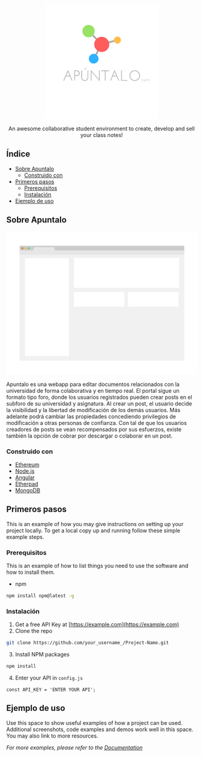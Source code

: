 
<!-- PROJECT LOGO -->
<br />
<p align="center">
  <a href="https://github.com/nilquera/Apuntalo">
    <img src="images/logo1.png" alt="Logo" width="300" height="300">
  </a>
  <p align="center">
    An awesome collaborative student environment to create, develop and sell your class notes!
    <!-- <br />
    <a href="https://github.com/nilquera/Apuntalo"><strong>Explore the docs »</strong></a>
    <br />
    <br />
    <a href="https://github.com/nilquera/Apuntalo">View Demo</a>
    ·
    <a href="https://github.com/nilquera/Apuntalo/issues">Report Bug</a>
    ·
    <a href="https://github.com/nilquera/Apuntalo/issues">Request Feature</a> -->
  </p>
</p>



<!-- TABLE OF CONTENTS -->
## Índice

* [Sobre Apuntalo](#sobre-apuntalo)
  * [Construido con](#construido-con)
* [Primeros pasos](#primeros-pasos)
  * [Prerequisitos](#prerequisitos)
  * [Instalación](#instalación)
* [Ejemplo de uso](#ejemplo-de-uso)



<!-- Sobre Apuntalo -->
## Sobre Apuntalo

[![Apuntalo Screen Shot][product-screenshot]](https://apuntalo.com)

Apuntalo es una webapp para editar documentos relacionados con la universidad de forma colaborativa y en tiempo real. El portal sigue un formato tipo foro, donde los usuarios registrados pueden crear posts en el subforo de su universidad y asignatura. Al crear un post, el usuario decide la visibilidad y la libertad de modificación de los demás usuarios. Más adelante podrá cambiar las propiedades concediendo privilegios de modificación a otras personas de confianza. Con tal de que los usuarios creadores de posts se vean recompensados por sus esfuerzos, existe también la opción de cobrar por descargar o colaborar en un post.

### Construido con
* [Ethereum](https://ethereum.org/)
* [Node.js](https://nodejs.org/)
* [Angular](https://angular.io/)
* [Etherpad](https://etherpad.org/)
* [MongoDB](https://www.mongodb.com/)


<!-- Primeros Pasos -->
## Primeros pasos

This is an example of how you may give instructions on setting up your project locally.
To get a local copy up and running follow these simple example steps.

### Prerequisitos

This is an example of how to list things you need to use the software and how to install them.
* npm
```sh
npm install npm@latest -g
```

### Instalación

1. Get a free API Key at [https://example.com](https://example.com)
2. Clone the repo
```sh
git clone https://github.com/your_username_/Project-Name.git
```
3. Install NPM packages
```sh
npm install
```
4. Enter your API in `config.js`
```JS
const API_KEY = 'ENTER YOUR API';
```


<!-- USAGE EXAMPLES -->
## Ejemplo de uso

Use this space to show useful examples of how a project can be used. Additional screenshots, code examples and demos work well in this space. You may also link to more resources.

_For more examples, please refer to the [Documentation](https://example.com)_


<!-- MARKDOWN LINKS & IMAGES -->
<!-- https://www.markdownguide.org/basic-syntax/#reference-style-links -->
[contributors-shield]: https://img.shields.io/github/contributors/nilquera/apuntalo.svg?style=flat-square
[contributors-url]: https://github.com/nilquera/Apuntalo/graphs/contributors
[forks-shield]: https://img.shields.io/github/forks/nilquera/apuntalo.svg?style=flat-square
[forks-url]: https://github.com/nilquera/Apuntalo/network/members
[stars-shield]: https://img.shields.io/github/stars/nilquera/apuntalo.svg?style=flat-square
[stars-url]: https://github.com/nilquera/Apuntalo/stargazers
[issues-shield]: https://img.shields.io/github/issues/nilquera/apuntalo.svg?style=flat-square
[issues-url]: https://github.com/nilquera/Apuntalo/issues
[license-shield]: https://img.shields.io/github/license/nilquera/apuntalo.svg?style=flat-square
[license-url]: https://github.com/nilquera/Apuntalo/blob/master/LICENSE.txt
[product-screenshot]: images/screenshot.png

